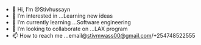 - 👋 Hi, I’m @Stivhussayn
- 👀 I’m interested in ...Learning new ideas 
- 🌱 I’m currently learning ...Software engineering
- 💞️ I’m looking to collaborate on ...LAX program
- 📫 How to reach me ...email@stivmwass00@gmail.com/+254748522555

<!---
Stivhussayn/Stivhussayn is a ✨ special ✨ repository because its `README.md` (this file) appears on your GitHub profile.
You can click the Preview link to take a look at your changes.
--->
